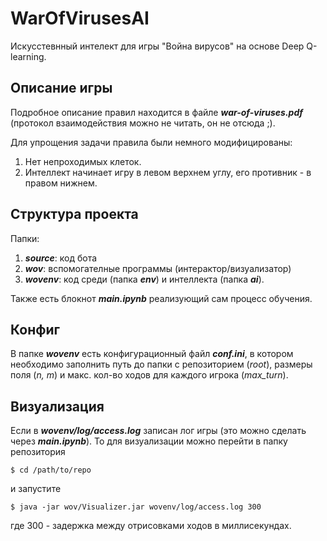 # WarOfVirusesAI
Искусстевнный интелект для игры "Война вирусов" на основе Deep Q-learning.
## Описание игры
Подробное описание правил находится в файле *__war-of-viruses.pdf__*     (протокол взаимодействия можно не читать, он не отсюда ;). 

Для упрощения задачи правила были немного модифицированы:
1. Нет непроходимых клеток.
2. Интеллект начинает игру в левом верхнем углу, его противник - в правом нижнем.

## Структура проекта
Папки:
1. *__source__*: код бота
2. *__wov__*: вспомогателные программы (интерактор/визуализатор)
3. *__wovenv__*: код среди (папка *__env__*) и интеллекта (папка *__ai__*).

Также есть блокнот *__main.ipynb__* реализующий сам процесс обучения.

## Конфиг
В папке *__wovenv__* есть конфигурационный файл *__conf.ini__*, в котором необходимо заполнить путь до папки с репозиторием (*root*), размеры поля (*n, m*) и макс. кол-во ходов для каждого игрока (*max_turn*).

## Визуализация
Если в *__wovenv/log/access.log__* записан лог игры (это можно сделать через *__main.ipynb__*). То для визуализации можно перейти в папку репозитория
    
    $ cd /path/to/repo

и запустите

    $ java -jar wov/Visualizer.jar wovenv/log/access.log 300

где 300 - задержка между отрисовками ходов в миллисекундах.